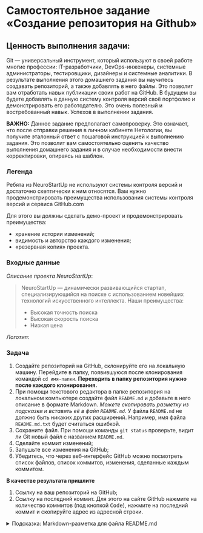 # Самостоятельное задание «Создание репозитория на Github»

## Ценность выполнения задачи:
Git — универсальный инструмент, который используют в своей работе многие профессии: IT-разработчики, DevOps-инженеры, системные администраторы, тестировщики, дизайнеры и системные аналитики. В результате выполнения этого домашнего задания вы научитесь создавать репозиторий, а также добавлять в него файлы. Это позволит вам отработать навык публикации своих работ на GitHub. В будущем вы будете добавлять в данную систему контроля версий своё портфолио и демонстрировать его работодателю. Это очень полезный и востребованный навык. Успехов в выполнении задания.


**ВАЖНО:**
Данное задание предполагает самопроверку. Это означает, что после отправки решения в личном кабинете Нетологии, вы получите эталонный ответ с пошаговой инструкцией к выполнению задания. Это позволит вам самостоятельно оценить качество выполнения домашнего задания и в случае необходимости внести корректировки, опираясь на шаблон.


### Легенда

Ребята из NeuroStartUp не используют системы контроля версий и достаточно скептически к ним относятся. Вам нужно продемонстрировать преимущества использования системы контроля версий и сервиса GitHub.com

Для этого вы должны сделать демо-проект и продемонстрировать преимущества:
* хранение истории изменений;
* видимость и авторство каждого изменения;
* «резервная копия» проекта.

### Входные данные

_Описание проекта NeuroStartUp_:
> NeuroStartUp — динамически развивающийся стартап, специализирующийся на поиске с использованием новейших технологий искусственного интеллекта.
> Наши преимущества:
> * Высокая точность поиска
> * Высокая скорость поиска
> * Низкая цена

_Логотип_:


### Задача

1. Создайте репозиторий на GitHub, склонируйте его на локальную машину. Перейдите в папку, появившуюся после клонирования командой `cd имя-папки`.
   **Переходить в папку репозитория нужно после каждого клонирования.**
2. При помощи текстового редактора в папке репозитория на локальном компьютере создайте файл `README.md` и добавьте в него описание в формате Markdown.
   _Можете скопировать разметку из подсказки и вставить её в файл `README.md`._
   У файла `README.md` не должно быть никаких других расширений. Например, имя файла `README.md.txt` будет считаться ошибкой.
3. Сохраните файл. При помощи команды `git status` проверьте, видит ли Git новый файл с названием `README.md`.
4. Сделайте коммит изменений;
5. Запушьте все изменения на GitHub;
6. Убедитесь, что через веб-интерфейс GitHub можно посмотреть список файлов, список коммитов, изменения, сделанные каждым коммитом.

**В качестве результата пришлите**
1. Ссылку на ваш репозиторий на GitHub;
2. Ссылку на последний коммит. Для этого на сайте GitHub нажмите на количество коммитов (под кнопкой <kbd>Code</kbd>), нажмите на последний коммит и скопируйте адрес из адресной строки.

<details>
    <summary>Подсказка: Markdown-разметка для файла README.md</summary>

```markdown
# NeuroStartUp



*NeuroStartUp* — динамически развивающийся стартап, специализирующийся на поиске с использованием 
 новейших технологий искусственного интеллекта.

Наши преимущества:
* Высокая точность поиска
* Высокая скорость поиска
* Низкая цена
```
</details>
